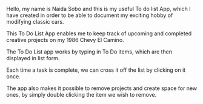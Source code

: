 Hello, my name is Naida Sobo and this is my useful To do list App, 
which I have created in order to be able to
document my exciting hobby of modifying classic cars.

This To Do List App enables me to keep track of upcoming 
and completed creative projects on my 1986 Chevy El Camino.

The To Do List app works by typing in To Do items, which are then displayed in list form.

Each time a task is complete, we can cross it off the list by clicking on it once.

The app also makes it possible to remove projects and create space for
new ones, by simply double clicking the item we wish to remove.
